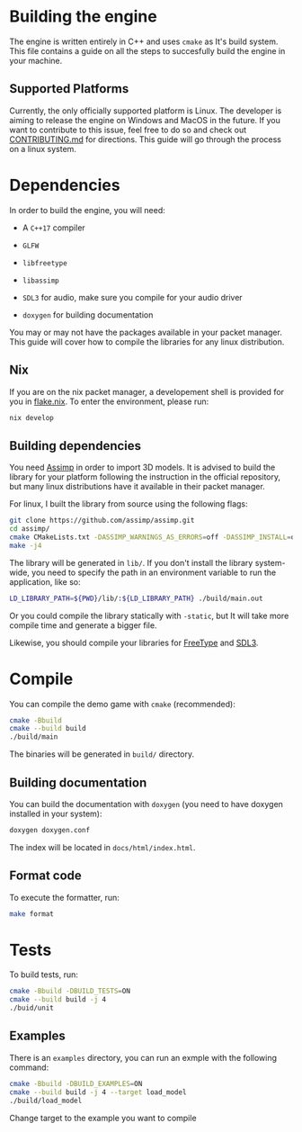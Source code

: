 # Building the engine

The engine is written entirely in C++ and uses `cmake` as It's build system. This file
contains a guide on all the steps to succesfully build the engine in your machine.

## Supported Platforms

Currently, the only officially supported platform is Linux. The developer is aiming
to release the engine on Windows and MacOS in the future. If you want to contribute
to this issue, feel free to do so and check out [CONTRIBUTING.md](./CONTRIBUTING.md)
for directions. This guide will go through the process on a linux system.

# Dependencies

In order to build the engine, you will need:

- A `C++17` compiler

- `GLFW`

- `libfreetype`

- `libassimp`

- `SDL3` for audio, make sure you compile for your audio driver

- `doxygen` for building documentation

You may or may not have the packages available in your packet manager. This
guide will cover how to compile the libraries for any linux distribution.

## Nix

If you are on the nix packet manager, a developement shell is provided for you
in [flake.nix](./flake.nix). To enter the environment, please run:
```bash
nix develop
```

## Building dependencies

You need [Assimp](https://github.com/assimp/assimp) in order to import 3D models. It is
advised to build the library for your platform following the instruction in the official
repository, but many linux distributions have it available in their packet manager. 

For linux, I built the library from source using the following flags:
```bash
git clone https://github.com/assimp/assimp.git
cd assimp/
cmake CMakeLists.txt -DASSIMP_WARNINGS_AS_ERRORS=off -DASSIMP_INSTALL=off
make -j4
```
The library will be generated in `lib/`. If you don't install the library system-wide,
you need to specify the path in an environment variable to run the application, like so:
```bash
LD_LIBRARY_PATH=${PWD}/lib/:${LD_LIBRARY_PATH} ./build/main.out
```
Or you could compile the library statically with `-static`, but It will take more compile
time and generate a bigger file.

Likewise, you should compile your libraries for [FreeType](https://freetype.org/) and [SDL3](https://wiki.libsdl.org/SDL3/FrontPage).

# Compile

You can compile the demo game with `cmake` (recommended):
```bash
cmake -Bbuild
cmake --build build
./build/main
```
The binaries will be generated in `build/` directory.

## Building documentation

You can build the documentation with `doxygen` (you need to have doxygen installed in your system):
```bash
doxygen doxygen.conf
```
The index will be located in `docs/html/index.html`.

## Format code
To execute the formatter, run:
```bash
make format
```

# Tests

To build tests, run:
```bash
cmake -Bbuild -DBUILD_TESTS=ON
cmake --build build -j 4
./buid/unit
```

## Examples

There is an `examples` directory, you can run an exmple with the following command:
```bash
cmake -Bbuild -DBUILD_EXAMPLES=ON
cmake --build build -j 4 --target load_model
./build/load_model
```
Change target to the example you want to compile
